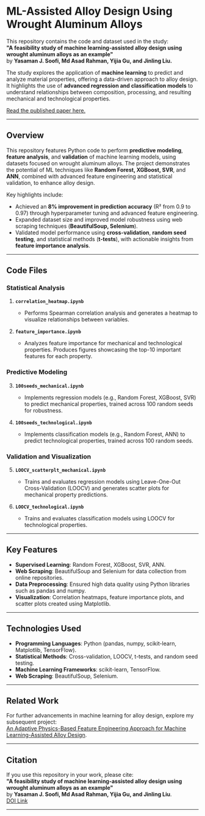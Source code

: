 # ML-Assisted Alloy Design Using Wrought Aluminum Alloys

This repository contains the code and dataset used in the study:  
**"A feasibility study of machine learning-assisted alloy design using wrought aluminum alloys as an example"**  
by **Yasaman J. Soofi, Md Asad Rahman, Yijia Gu, and Jinling Liu.**

The study explores the application of **machine learning** to predict and analyze material properties, offering a data-driven approach to alloy design. It highlights the use of **advanced regression and classification models** to understand relationships between composition, processing, and resulting mechanical and technological properties.

[Read the published paper here.](https://www.sciencedirect.com/science/article/pii/S0927025622004943)

---

## Overview

This repository features Python code to perform **predictive modeling**, **feature analysis**, and **validation** of machine learning models, using datasets focused on wrought aluminum alloys. The project demonstrates the potential of ML techniques like **Random Forest, XGBoost, SVR**, and **ANN**, combined with advanced feature engineering and statistical validation, to enhance alloy design.

Key highlights include:
- Achieved an **8% improvement in prediction accuracy** (R² from 0.9 to 0.97) through hyperparameter tuning and advanced feature engineering.
- Expanded dataset size and improved model robustness using web scraping techniques (**BeautifulSoup, Selenium**).
- Validated model performance using **cross-validation**, **random seed testing**, and statistical methods (**t-tests**), with actionable insights from **feature importance analysis**.



---

## Code Files

### Statistical Analysis
1. **`correlation_heatmap.ipynb`**  
   - Performs Spearman correlation analysis and generates a heatmap to visualize relationships between variables.

2. **`feature_importance.ipynb`**  
   - Analyzes feature importance for mechanical and technological properties. Produces figures showcasing the top-10 important features for each property.

### Predictive Modeling
3. **`100seeds_mechanical.ipynb`**  
   - Implements regression models (e.g., Random Forest, XGBoost, SVR) to predict mechanical properties, trained across 100 random seeds for robustness.

4. **`100seeds_technological.ipynb`**  
   - Implements classification models (e.g., Random Forest, ANN) to predict technological properties, trained across 100 random seeds.

### Validation and Visualization
5. **`LOOCV_scatterplt_mechanical.ipynb`**  
   - Trains and evaluates regression models using Leave-One-Out Cross-Validation (LOOCV) and generates scatter plots for mechanical property predictions.

6. **`LOOCV_technological.ipynb`**  
   - Trains and evaluates classification models using LOOCV for technological properties.

---

## Key Features
- **Supervised Learning**: Random Forest, XGBoost, SVR, ANN.
- **Web Scraping**: BeautifulSoup and Selenium for data collection from online repositories.
- **Data Preprocessing**: Ensured high data quality using Python libraries such as pandas and numpy.
- **Visualization**: Correlation heatmaps, feature importance plots, and scatter plots created using Matplotlib.

---

## Technologies Used
- **Programming Languages**: Python (pandas, numpy, scikit-learn, Matplotlib, TensorFlow).  
- **Statistical Methods**: Cross-validation, LOOCV, t-tests, and random seed testing.  
- **Machine Learning Frameworks**: scikit-learn, TensorFlow.  
- **Web Scraping**: BeautifulSoup, Selenium.

---

## Related Work

For further advancements in machine learning for alloy design, explore my subsequent project:  
[An Adaptive Physics-Based Feature Engineering Approach for Machine Learning-Assisted Alloy Design](https://github.com/yasamanjs/An-Adaptive-Physics-based-Feature-Engineering-Approach-for-Machine-Learning-assisted-Alloy-Disc).

---

## Citation

If you use this repository in your work, please cite:  
**"A feasibility study of machine learning-assisted alloy design using wrought aluminum alloys as an example"**  
by **Yasaman J. Soofi, Md Asad Rahman, Yijia Gu, and Jinling Liu**.  
[DOI Link](https://www.sciencedirect.com/science/article/pii/S0927025622004943)

---

